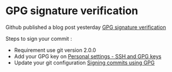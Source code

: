 # GPG signature verification

Github published a blog post yesterday [GPG signature verification](https://github.com/blog/2144-gpg-signature-verification)


Steps to sign your commit :

  * Requirement use git version 2.0.0
  * Add your GPG key on [Personal settings - SSH and GPG keys](https://github.com/settings/keys)
  * Update your git configuration [Signing commits using GPG](https://help.github.com/articles/signing-commits-using-gpg/)
